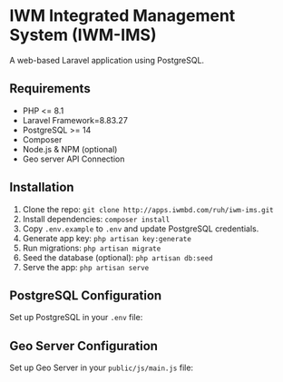 # IWM Integrated Management System (IWM-IMS)

A web-based Laravel application using PostgreSQL.

## Requirements

- PHP <= 8.1
- Laravel Framework=8.83.27
- PostgreSQL >= 14
- Composer
- Node.js & NPM (optional)
- Geo server API Connection

## Installation

1. Clone the repo: `git clone http://apps.iwmbd.com/ruh/iwm-ims.git`
2. Install dependencies: `composer install`
3. Copy `.env.example` to `.env` and update PostgreSQL credentials.
4. Generate app key: `php artisan key:generate`
5. Run migrations: `php artisan migrate`
6. Seed the database (optional): `php artisan db:seed`
7. Serve the app: `php artisan serve`

## PostgreSQL Configuration

Set up PostgreSQL in your `.env` file:

## Geo Server Configuration

Set up Geo Server in your `public/js/main.js` file:
